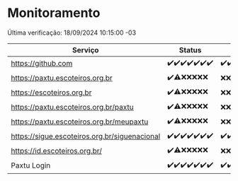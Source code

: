 # Monitoramento

Última verificação: 18/09/2024 10:15:00 -03

|Serviço|Status|Últimas 24h|
|---|---|---|
|https://github.com|<span title="2024-09-11: OK=23">✔️</span><span title="2024-09-12: OK=23">✔️</span><span title="2024-09-13: OK=23">✔️</span><span title="2024-09-14: OK=23">✔️</span><span title="2024-09-15: OK=23">✔️</span><span title="2024-09-16: OK=23">✔️</span><span title="2024-09-17: OK=13">✔️</span>|<span title="17/09/2024 10:16:00 -03 : 200">✔️</span><span title="17/09/2024 11:07:00 -03 : 200">✔️</span><span title="17/09/2024 12:08:00 -03 : 200">✔️</span><span title="17/09/2024 13:09:00 -03 : 200">✔️</span><span title="17/09/2024 14:07:00 -03 : 200">✔️</span><span title="17/09/2024 15:10:00 -03 : 200">✔️</span><span title="17/09/2024 16:05:00 -03 : 200">✔️</span><span title="17/09/2024 17:08:00 -03 : 200">✔️</span><span title="17/09/2024 18:07:00 -03 : 200">✔️</span><span title="17/09/2024 19:07:00 -03 : 200">✔️</span><span title="17/09/2024 20:08:00 -03 : 200">✔️</span><span title="17/09/2024 21:37:00 -03 : 200">✔️</span><span title="17/09/2024 23:06:00 -03 : 200">✔️</span><span title="18/09/2024 00:09:00 -03 : 200">✔️</span><span title="18/09/2024 01:10:00 -03 : 200">✔️</span><span title="18/09/2024 02:08:00 -03 : 200">✔️</span><span title="18/09/2024 03:11:00 -03 : 200">✔️</span><span title="18/09/2024 04:07:00 -03 : 200">✔️</span><span title="18/09/2024 05:10:00 -03 : 200">✔️</span><span title="18/09/2024 06:09:00 -03 : 200">✔️</span><span title="18/09/2024 07:08:00 -03 : 200">✔️</span><span title="18/09/2024 08:06:00 -03 : 200">✔️</span><span title="18/09/2024 09:14:00 -03 : 200">✔️</span><span title="18/09/2024 10:15:00 -03 : 200">✔️</span>|
|https://paxtu.escoteiros.org.br|<span title="2024-09-11: OK=23">✔️</span><span title="2024-09-12: OK=19, Falhas=4">⚠️</span><span title="2024-09-13: Falhas=23">❌</span><span title="2024-09-14: Falhas=23">❌</span><span title="2024-09-15: Falhas=23">❌</span><span title="2024-09-16: Falhas=23">❌</span><span title="2024-09-17: Falhas=13">❌</span>|<span title="17/09/2024 10:16:00 -03 : 403">❌</span><span title="17/09/2024 11:07:00 -03 : 403">❌</span><span title="17/09/2024 12:08:00 -03 : 403">❌</span><span title="17/09/2024 13:09:00 -03 : 403">❌</span><span title="17/09/2024 14:07:00 -03 : 403">❌</span><span title="17/09/2024 15:10:00 -03 : 403">❌</span><span title="17/09/2024 16:05:00 -03 : 403">❌</span><span title="17/09/2024 17:08:00 -03 : 403">❌</span><span title="17/09/2024 18:07:00 -03 : 403">❌</span><span title="17/09/2024 19:07:00 -03 : 403">❌</span><span title="17/09/2024 20:08:00 -03 : 403">❌</span><span title="17/09/2024 21:37:00 -03 : 403">❌</span><span title="17/09/2024 23:06:00 -03 : 403">❌</span><span title="18/09/2024 00:09:00 -03 : 403">❌</span><span title="18/09/2024 01:10:00 -03 : 403">❌</span><span title="18/09/2024 02:08:00 -03 : 403">❌</span><span title="18/09/2024 03:11:00 -03 : 403">❌</span><span title="18/09/2024 04:07:00 -03 : 403">❌</span><span title="18/09/2024 05:10:00 -03 : 403">❌</span><span title="18/09/2024 06:09:00 -03 : 403">❌</span><span title="18/09/2024 07:08:00 -03 : 403">❌</span><span title="18/09/2024 08:06:00 -03 : 403">❌</span><span title="18/09/2024 09:14:00 -03 : 403">❌</span><span title="18/09/2024 10:15:00 -03 : 403">❌</span>|
|https://escoteiros.org.br|<span title="2024-09-11: OK=23">✔️</span><span title="2024-09-12: OK=19, Falhas=4">⚠️</span><span title="2024-09-13: Falhas=23">❌</span><span title="2024-09-14: Falhas=23">❌</span><span title="2024-09-15: Falhas=23">❌</span><span title="2024-09-16: Falhas=23">❌</span><span title="2024-09-17: Falhas=13">❌</span>|<span title="17/09/2024 10:16:00 -03 : 403">❌</span><span title="17/09/2024 11:07:00 -03 : 403">❌</span><span title="17/09/2024 12:08:00 -03 : 403">❌</span><span title="17/09/2024 13:09:00 -03 : 403">❌</span><span title="17/09/2024 14:07:00 -03 : 403">❌</span><span title="17/09/2024 15:10:00 -03 : 403">❌</span><span title="17/09/2024 16:05:00 -03 : 403">❌</span><span title="17/09/2024 17:08:00 -03 : 403">❌</span><span title="17/09/2024 18:07:00 -03 : 403">❌</span><span title="17/09/2024 19:07:00 -03 : 403">❌</span><span title="17/09/2024 20:08:00 -03 : 403">❌</span><span title="17/09/2024 21:37:00 -03 : 403">❌</span><span title="17/09/2024 23:06:00 -03 : 403">❌</span><span title="18/09/2024 00:09:00 -03 : 403">❌</span><span title="18/09/2024 01:10:00 -03 : 403">❌</span><span title="18/09/2024 02:08:00 -03 : 403">❌</span><span title="18/09/2024 03:11:00 -03 : 403">❌</span><span title="18/09/2024 04:07:00 -03 : 403">❌</span><span title="18/09/2024 05:10:00 -03 : 403">❌</span><span title="18/09/2024 06:09:00 -03 : 403">❌</span><span title="18/09/2024 07:08:00 -03 : 403">❌</span><span title="18/09/2024 08:06:00 -03 : 403">❌</span><span title="18/09/2024 09:14:00 -03 : 403">❌</span><span title="18/09/2024 10:15:00 -03 : 403">❌</span>|
|https://paxtu.escoteiros.org.br/paxtu|<span title="2024-09-11: OK=23">✔️</span><span title="2024-09-12: OK=19, Falhas=4">⚠️</span><span title="2024-09-13: Falhas=23">❌</span><span title="2024-09-14: Falhas=23">❌</span><span title="2024-09-15: Falhas=23">❌</span><span title="2024-09-16: Falhas=23">❌</span><span title="2024-09-17: Falhas=13">❌</span>|<span title="17/09/2024 10:16:00 -03 : 403">❌</span><span title="17/09/2024 11:07:00 -03 : 403">❌</span><span title="17/09/2024 12:08:00 -03 : 403">❌</span><span title="17/09/2024 13:09:00 -03 : 403">❌</span><span title="17/09/2024 14:07:00 -03 : 403">❌</span><span title="17/09/2024 15:10:00 -03 : 403">❌</span><span title="17/09/2024 16:05:00 -03 : 403">❌</span><span title="17/09/2024 17:08:00 -03 : 403">❌</span><span title="17/09/2024 18:07:00 -03 : 403">❌</span><span title="17/09/2024 19:07:00 -03 : 403">❌</span><span title="17/09/2024 20:08:00 -03 : 403">❌</span><span title="17/09/2024 21:37:00 -03 : 403">❌</span><span title="17/09/2024 23:06:00 -03 : 403">❌</span><span title="18/09/2024 00:09:00 -03 : 403">❌</span><span title="18/09/2024 01:10:00 -03 : 403">❌</span><span title="18/09/2024 02:08:00 -03 : 403">❌</span><span title="18/09/2024 03:11:00 -03 : 403">❌</span><span title="18/09/2024 04:07:00 -03 : 403">❌</span><span title="18/09/2024 05:10:00 -03 : 403">❌</span><span title="18/09/2024 06:09:00 -03 : 403">❌</span><span title="18/09/2024 07:08:00 -03 : 403">❌</span><span title="18/09/2024 08:06:00 -03 : 403">❌</span><span title="18/09/2024 09:14:00 -03 : 403">❌</span><span title="18/09/2024 10:15:00 -03 : 403">❌</span>|
|https://paxtu.escoteiros.org.br/meupaxtu|<span title="2024-09-11: OK=23">✔️</span><span title="2024-09-12: OK=19, Falhas=4">⚠️</span><span title="2024-09-13: Falhas=23">❌</span><span title="2024-09-14: Falhas=23">❌</span><span title="2024-09-15: Falhas=23">❌</span><span title="2024-09-16: Falhas=23">❌</span><span title="2024-09-17: Falhas=13">❌</span>|<span title="17/09/2024 10:16:00 -03 : 403">❌</span><span title="17/09/2024 11:07:00 -03 : 403">❌</span><span title="17/09/2024 12:08:00 -03 : 403">❌</span><span title="17/09/2024 13:09:00 -03 : 403">❌</span><span title="17/09/2024 14:07:00 -03 : 403">❌</span><span title="17/09/2024 15:10:00 -03 : 403">❌</span><span title="17/09/2024 16:05:00 -03 : 403">❌</span><span title="17/09/2024 17:08:00 -03 : 403">❌</span><span title="17/09/2024 18:07:00 -03 : 403">❌</span><span title="17/09/2024 19:07:00 -03 : 403">❌</span><span title="17/09/2024 20:08:00 -03 : 403">❌</span><span title="17/09/2024 21:37:00 -03 : 403">❌</span><span title="17/09/2024 23:06:00 -03 : 403">❌</span><span title="18/09/2024 00:09:00 -03 : 403">❌</span><span title="18/09/2024 01:10:00 -03 : 403">❌</span><span title="18/09/2024 02:08:00 -03 : 403">❌</span><span title="18/09/2024 03:11:00 -03 : 403">❌</span><span title="18/09/2024 04:07:00 -03 : 403">❌</span><span title="18/09/2024 05:10:00 -03 : 403">❌</span><span title="18/09/2024 06:09:00 -03 : 403">❌</span><span title="18/09/2024 07:08:00 -03 : 403">❌</span><span title="18/09/2024 08:06:00 -03 : 403">❌</span><span title="18/09/2024 09:14:00 -03 : 403">❌</span><span title="18/09/2024 10:15:00 -03 : 403">❌</span>|
|https://sigue.escoteiros.org.br/siguenacional|<span title="2024-09-11: OK=23">✔️</span><span title="2024-09-12: OK=23">✔️</span><span title="2024-09-13: OK=23">✔️</span><span title="2024-09-14: OK=23">✔️</span><span title="2024-09-15: OK=23">✔️</span><span title="2024-09-16: OK=23">✔️</span><span title="2024-09-17: OK=13">✔️</span>|<span title="17/09/2024 10:16:00 -03 : 200">✔️</span><span title="17/09/2024 11:07:00 -03 : 200">✔️</span><span title="17/09/2024 12:08:00 -03 : 200">✔️</span><span title="17/09/2024 13:09:00 -03 : 0">❌</span><span title="17/09/2024 14:07:00 -03 : 200">✔️</span><span title="17/09/2024 15:10:00 -03 : 200">✔️</span><span title="17/09/2024 16:05:00 -03 : 200">✔️</span><span title="17/09/2024 17:08:00 -03 : 200">✔️</span><span title="17/09/2024 18:07:00 -03 : 200">✔️</span><span title="17/09/2024 19:07:00 -03 : 200">✔️</span><span title="17/09/2024 20:08:00 -03 : 200">✔️</span><span title="17/09/2024 21:37:00 -03 : 200">✔️</span><span title="17/09/2024 23:06:00 -03 : 200">✔️</span><span title="18/09/2024 00:09:00 -03 : 200">✔️</span><span title="18/09/2024 01:10:00 -03 : 200">✔️</span><span title="18/09/2024 02:08:00 -03 : 200">✔️</span><span title="18/09/2024 03:11:00 -03 : 200">✔️</span><span title="18/09/2024 04:07:00 -03 : 200">✔️</span><span title="18/09/2024 05:10:00 -03 : 200">✔️</span><span title="18/09/2024 06:09:00 -03 : 200">✔️</span><span title="18/09/2024 07:08:00 -03 : 200">✔️</span><span title="18/09/2024 08:06:00 -03 : 200">✔️</span><span title="18/09/2024 09:14:00 -03 : 200">✔️</span><span title="18/09/2024 10:15:00 -03 : 200">✔️</span>|
|https://id.escoteiros.org.br/|<span title="2024-09-11: OK=23">✔️</span><span title="2024-09-12: OK=19, Falhas=4">⚠️</span><span title="2024-09-13: Falhas=23">❌</span><span title="2024-09-14: Falhas=23">❌</span><span title="2024-09-15: Falhas=23">❌</span><span title="2024-09-16: Falhas=23">❌</span><span title="2024-09-17: Falhas=13">❌</span>|<span title="17/09/2024 10:16:00 -03 : 403">❌</span><span title="17/09/2024 11:07:00 -03 : 403">❌</span><span title="17/09/2024 12:08:00 -03 : 403">❌</span><span title="17/09/2024 13:09:00 -03 : 403">❌</span><span title="17/09/2024 14:07:00 -03 : 403">❌</span><span title="17/09/2024 15:10:00 -03 : 403">❌</span><span title="17/09/2024 16:05:00 -03 : 403">❌</span><span title="17/09/2024 17:08:00 -03 : 403">❌</span><span title="17/09/2024 18:07:00 -03 : 403">❌</span><span title="17/09/2024 19:07:00 -03 : 403">❌</span><span title="17/09/2024 20:08:00 -03 : 403">❌</span><span title="17/09/2024 21:37:00 -03 : 403">❌</span><span title="17/09/2024 23:06:00 -03 : 403">❌</span><span title="18/09/2024 00:09:00 -03 : 403">❌</span><span title="18/09/2024 01:10:00 -03 : 403">❌</span><span title="18/09/2024 02:08:00 -03 : 403">❌</span><span title="18/09/2024 03:11:00 -03 : 403">❌</span><span title="18/09/2024 04:07:00 -03 : 403">❌</span><span title="18/09/2024 05:10:00 -03 : 403">❌</span><span title="18/09/2024 06:09:00 -03 : 403">❌</span><span title="18/09/2024 07:08:00 -03 : 403">❌</span><span title="18/09/2024 08:06:00 -03 : 403">❌</span><span title="18/09/2024 09:14:00 -03 : 403">❌</span><span title="18/09/2024 10:15:00 -03 : 403">❌</span>|
|Paxtu Login|<span title="2024-09-11: OK=23">✔️</span><span title="2024-09-12: OK=23">✔️</span><span title="2024-09-13: OK=23">✔️</span><span title="2024-09-14: OK=23">✔️</span><span title="2024-09-15: OK=23">✔️</span><span title="2024-09-16: OK=23">✔️</span><span title="2024-09-17: OK=13">✔️</span>|<span title="17/09/2024 10:16:00 -03 : 200">✔️</span><span title="17/09/2024 11:07:00 -03 : 200">✔️</span><span title="17/09/2024 12:08:00 -03 : 200">✔️</span><span title="17/09/2024 13:09:00 -03 : 504">❌</span><span title="17/09/2024 14:07:00 -03 : 200">✔️</span><span title="17/09/2024 15:10:00 -03 : 200">✔️</span><span title="17/09/2024 16:05:00 -03 : 200">✔️</span><span title="17/09/2024 17:08:00 -03 : 200">✔️</span><span title="17/09/2024 18:07:00 -03 : 200">✔️</span><span title="17/09/2024 19:07:00 -03 : 200">✔️</span><span title="17/09/2024 20:08:00 -03 : 200">✔️</span><span title="17/09/2024 21:37:00 -03 : 200">✔️</span><span title="17/09/2024 23:06:00 -03 : 200">✔️</span><span title="18/09/2024 00:09:00 -03 : 200">✔️</span><span title="18/09/2024 01:10:00 -03 : 200">✔️</span><span title="18/09/2024 02:08:00 -03 : 200">✔️</span><span title="18/09/2024 03:11:00 -03 : 200">✔️</span><span title="18/09/2024 04:07:00 -03 : 200">✔️</span><span title="18/09/2024 05:11:00 -03 : 200">✔️</span><span title="18/09/2024 06:09:00 -03 : 200">✔️</span><span title="18/09/2024 07:08:00 -03 : 200">✔️</span><span title="18/09/2024 08:06:00 -03 : 200">✔️</span><span title="18/09/2024 09:14:00 -03 : 200">✔️</span><span title="18/09/2024 10:15:00 -03 : 200">✔️</span>|
